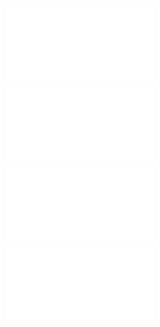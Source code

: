 ![@](steps/_.e57d04eb.md)

![@](steps/prompt.0ecacf5b.md)

![@](steps/response.4563598e.md)

![@](steps/prompt.9fa40959.md)